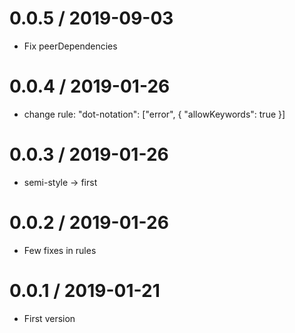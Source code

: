 0.0.5 / 2019-09-03
===================

  * Fix peerDependencies
  
0.0.4 / 2019-01-26
===================

  * change rule: "dot-notation": ["error", { "allowKeywords": true }]
  
0.0.3 / 2019-01-26
===================

  * semi-style -> first
  
0.0.2 / 2019-01-26
===================

  * Few fixes in rules
  
0.0.1 / 2019-01-21
===================

  * First version